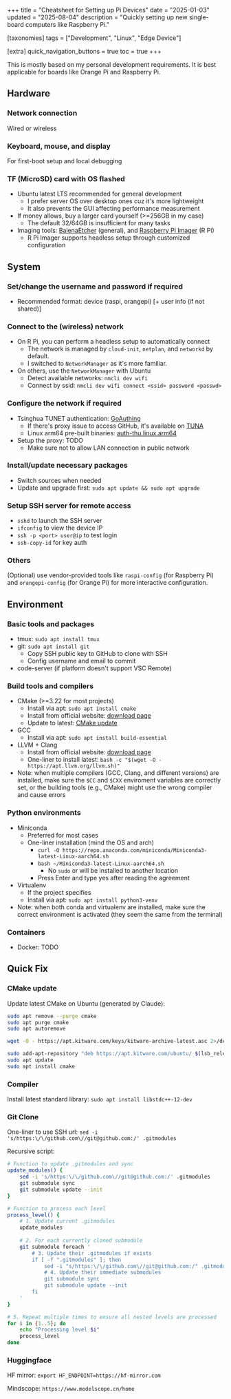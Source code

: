 +++
title = "Cheatsheet for Setting up Pi Devices"
date = "2025-01-03"
updated = "2025-08-04"
description = "Quickly setting up new single-board computers like Raspberry Pi."

[taxonomies]
tags = ["Development", "Linux", "Edge Device"]

[extra]
quick_navigation_buttons = true
toc = true
+++

This is mostly based on my personal development requirements. It is best applicable for boards like Orange Pi and Raspberry Pi.

## Hardware

### Network connection

Wired or wireless

### Keyboard, mouse, and display

For first-boot setup and local debugging

### TF (MicroSD) card with OS flashed

- Ubuntu latest LTS recommended for general development
  - I prefer server OS over desktop ones cuz it's more lightweight
  - It also prevents the GUI affecting performance measurement
- If money allows, buy a larger card yourself (>=256GB in my case)
  - The default 32/64GB is insufficient for many tasks
- Imaging tools: [BalenaEtcher](https://etcher.balena.io/#download-etcher) (general), and [Raspberry Pi Imager](https://www.raspberrypi.com/software/) (R Pi)
  - R Pi Imager supports headless setup through customized configuration

## System

### Set/change the username and password if required

- Recommended format: device (raspi, orangepi) \[+ user info (if not shared)\]

### Connect to the (wireless) network

- On R Pi, you can perform a headless setup to automatically connect
  - The network is managed by `cloud-init`, `netplan`, and `networkd` by default.
  - I switched to `NetworkManager` as it's more familiar.
- On others, use the `NetworkManager` with Ubuntu
  - Detect available networks: `nmcli dev wifi`
  - Connect by ssid: `nmcli dev wifi connect <ssid> password <passwd>`

### Configure the network if required

- Tsinghua TUNET authentication: [GoAuthing](https://github.com/z4yx/GoAuthing/)
  - If there's proxy issue to access GitHub, it's available on [TUNA](https://mirrors.tuna.tsinghua.edu.cn/github-release/z4yx/GoAuthing/LatestRelease/)
  - Linux arm64 pre-built binaries: [auth-thu.linux.arm64](https://mirrors.tuna.tsinghua.edu.cn/github-release/z4yx/GoAuthing/LatestRelease/auth-thu.linux.arm64)
- Setup the proxy: TODO
  - Make sure not to allow LAN connection in public network

### Install/update necessary packages

- Switch sources when needed
- Update and upgrade first: `sudo apt update && sudo apt upgrade`

### Setup SSH server for remote access

- `sshd` to launch the SSH server
- `ifconfig` to view the device IP
- `ssh -p <port> user@ip` to test login
- `ssh-copy-id` for key auth

### Others

(Optional) use vendor-provided tools like `raspi-config` (for Raspberry Pi) and `orangepi-config` (for Orange Pi) for more interactive configuration.

## Environment

### Basic tools and packages

- tmux: `sudo apt install tmux`
- git: `sudo apt install git`
  - Copy SSH public key to GitHub to clone with SSH
  - Config username and email to commit
- code-server (if platform doesn't support VSC Remote)

### Build tools and compilers

- CMake (>=3.22 for most projects)
  - Install via apt: `sudo apt install cmake`
  - Install from official website: [download page](https://cmake.org/download/)
  - Update to latest: [CMake update](#cmake-update)
- GCC
  - Install via apt: `sudo apt install build-essential`
- LLVM + Clang
  - Install from official website: [download page](https://apt.llvm.org/)
  - One-liner to install latest: `bash -c "$(wget -O - https://apt.llvm.org/llvm.sh)"`
- Note: when multiple compilers (GCC, Clang, and different versions) are installed, make sure the `$CC` and `$CXX` enviroment variables are correctly set, or the building tools (e.g., CMake) might use the wrong compiler and cause errors

### Python environments

- Miniconda
  - Preferred for most cases
  - One-liner installation (mind the OS and arch)
    - `curl -O https://repo.anaconda.com/miniconda/Miniconda3-latest-Linux-aarch64.sh`
    - `bash ~/Miniconda3-latest-Linux-aarch64.sh`
      - No `sudo` or will be installed to another location
    - Press Enter and type yes after reading the agreement
- Virtualenv
  - If the project specifies
  - Install via apt: `sudo apt install python3-venv`
- Note: when both conda and virtualenv are installed, make sure the correct environment is activated (they seem the same from the terminal)

### Containers

- Docker: TODO

## Quick Fix

### CMake update

Update latest CMake on Ubuntu (generated by Claude):

```sh
sudo apt remove --purge cmake
sudo apt purge cmake
sudo apt autoremove

wget -O - https://apt.kitware.com/keys/kitware-archive-latest.asc 2>/dev/null | gpg --dearmor - | sudo tee /etc/apt/trusted.gpg.d/kitware.gpg >/dev/null

sudo add-apt-repository "deb https://apt.kitware.com/ubuntu/ $(lsb_release -cs) main"
sudo apt update
sudo apt install cmake
```

### Compiler

Install latest standard library: `sudo apt install libstdc++-12-dev`

### Git Clone

One-liner to use SSH url: `sed -i 's/https:\/\/github.com\//git@github.com:/' .gitmodules`

Recursive script:

```sh
# Function to update .gitmodules and sync
update_modules() {
    sed -i 's/https:\/\/github.com\//git@github.com:/' .gitmodules
    git submodule sync
    git submodule update --init
}

# Function to process each level
process_level() {
    # 1. Update current .gitmodules
    update_modules
    
    # 2. For each currently cloned submodule
    git submodule foreach '
        # 3. Update their .gitmodules if exists
        if [ -f ".gitmodules" ]; then
            sed -i "s/https:\/\/github.com\//git@github.com:/" .gitmodules
            # 4. Update their immediate submodules
            git submodule sync
            git submodule update --init
        fi
    '
}

# 5. Repeat multiple times to ensure all nested levels are processed
for i in {1..5}; do
    echo "Processing level $i"
    process_level
done
```

### Huggingface

HF mirror: `export HF_ENDPOINT=https://hf-mirror.com`

Mindscope: `https://www.modelscope.cn/home`